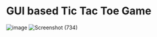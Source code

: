 # GUI based Tic Tac Toe Game
![image](https://user-images.githubusercontent.com/110784718/232131560-b06bdc64-3a99-46d4-b099-a97d99ae0fc1.png)
![Screenshot (734)](https://user-images.githubusercontent.com/110784718/232131591-9662fcbb-ff2e-4027-8cfe-fbda3184e21a.png)
